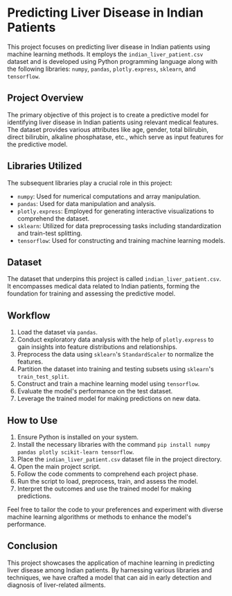 # Predicting Liver Disease in Indian Patients

This project focuses on predicting liver disease in Indian patients using machine learning methods. It employs the `indian_liver_patient.csv` dataset and is developed using Python programming language along with the following libraries: `numpy`, `pandas`, `plotly.express`, `sklearn`, and `tensorflow`.

## Project Overview

The primary objective of this project is to create a predictive model for identifying liver disease in Indian patients using relevant medical features. The dataset provides various attributes like age, gender, total bilirubin, direct bilirubin, alkaline phosphatase, etc., which serve as input features for the predictive model.

## Libraries Utilized

The subsequent libraries play a crucial role in this project:

- `numpy`: Used for numerical computations and array manipulation.
- `pandas`: Used for data manipulation and analysis.
- `plotly.express`: Employed for generating interactive visualizations to comprehend the dataset.
- `sklearn`: Utilized for data preprocessing tasks including standardization and train-test splitting.
- `tensorflow`: Used for constructing and training machine learning models.

## Dataset

The dataset that underpins this project is called `indian_liver_patient.csv`. It encompasses medical data related to Indian patients, forming the foundation for training and assessing the predictive model.

## Workflow

1. Load the dataset via `pandas`.
2. Conduct exploratory data analysis with the help of `plotly.express` to gain insights into feature distributions and relationships.
3. Preprocess the data using `sklearn`'s `StandardScaler` to normalize the features.
4. Partition the dataset into training and testing subsets using `sklearn`'s `train_test_split`.
5. Construct and train a machine learning model using `tensorflow`.
6. Evaluate the model's performance on the test dataset.
7. Leverage the trained model for making predictions on new data.

## How to Use

1. Ensure Python is installed on your system.
2. Install the necessary libraries with the command `pip install numpy pandas plotly scikit-learn tensorflow`.
3. Place the `indian_liver_patient.csv` dataset file in the project directory.
4. Open the main project script.
5. Follow the code comments to comprehend each project phase.
6. Run the script to load, preprocess, train, and assess the model.
7. Interpret the outcomes and use the trained model for making predictions.

Feel free to tailor the code to your preferences and experiment with diverse machine learning algorithms or methods to enhance the model's performance.

## Conclusion

This project showcases the application of machine learning in predicting liver disease among Indian patients. By harnessing various libraries and techniques, we have crafted a model that can aid in early detection and diagnosis of liver-related ailments.

